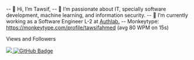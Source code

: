 -- 👋 Hi, I’m Tawsif,
-- 👀 I’m passionate about IT, specially software development, machine learning, and information security. 
-- 🌱 I’m currently working as a Software Engineer L-2 at [Authlab.](https://authlab.io/)
-- Monkeytype: https://monkeytype.com/profile/tawsifahmed (avg 80 WPM on 15s)

Views and Followers

<a href="https://github.com/Meghna-DAS/github-profile-views-counter">
    <img src="https://komarev.com/ghpvc/?username=tawsifahmed">
</a>
<a href="https://github.com/tawsifahmed?tab=followers"><img src="https://img.shields.io/github/followers/tawsifahmed?label=Followers&style=social" alt="GitHub Badge"></a>

<!---
tawsifahmed/tawsifahmed is a ✨ special ✨ repository because its `README.md` (this file) appears on your GitHub profile.
You can click the Preview link to take a look at your changes.
--->
